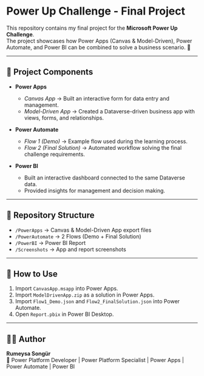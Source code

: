 # Power Up Challenge - Final Project

This repository contains my final project for the **Microsoft Power Up Challenge**.  
The project showcases how Power Apps (Canvas & Model-Driven), Power Automate, and Power BI can be combined to solve a business scenario. 🎯

---

## 📌 Project Components

- **Power Apps**
  - *Canvas App* → Built an interactive form for data entry and management.  
  - *Model-Driven App* → Created a Dataverse-driven business app with views, forms, and relationships.  


- **Power Automate**
  - *Flow 1 (Demo)* → Example flow used during the learning process.  
  - *Flow 2 (Final Solution)* → Automated workflow solving the final challenge requirements.  


- **Power BI**
  - Built an interactive dashboard connected to the same Dataverse data.  
  - Provided insights for management and decision making.  

---

## 📂 Repository Structure
- `/PowerApps` → Canvas & Model-Driven App export files  
- `/PowerAutomate` → 2 Flows (Demo + Final Solution)  
- `/PowerBI` → Power BI Report  
- `/Screenshots` → App and report screenshots  

---

## 🚀 How to Use
1. Import `CanvasApp.msapp` into Power Apps.  
2. Import `ModelDrivenApp.zip` as a solution in Power Apps.  
3. Import `Flow1_Demo.json` and `Flow2_FinalSolution.json` into Power Automate.  
4. Open `Report.pbix` in Power BI Desktop.  

---

## 👩‍💻 Author
**Rumeysa Songür**  
📌 Power Platform Developer | Power Platform Specialist | Power Apps  | Power Automate | Power BI
